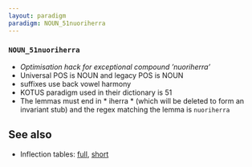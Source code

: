 ```yaml
---
layout: paradigm
paradigm: NOUN_51nuoriherra
---
```

### ` NOUN_51nuoriherra `

* _Optimisation hack for exceptional compound ’nuoriherra’_
* Universal POS is NOUN and legacy POS is NOUN
* suffixes use back vowel harmony
* KOTUS paradigm used in their dictionary is 51
* The lemmas must end in * iherra * (which will be deleted to form an invariant stub) and the regex matching the lemma is ` nuoriherra `

## See also

* Inflection tables: [full](gen/5/nuoriherra.html), [short](gen/5/nuoriherra_wikt.html)

